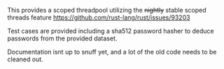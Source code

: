 This provides a scoped threadpool utilizing the ~~nightly~~ stable scoped threads feature
https://github.com/rust-lang/rust/issues/93203

Test cases are provided including a sha512 password hasher to deduce passwords from the
provided dataset.

Documentation isnt up to snuff yet, and a lot of the old code needs to be cleaned out. 
